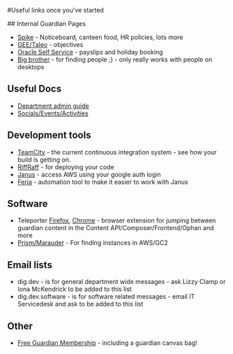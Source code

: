 #Useful links once you've started

## Internal Guardian Pages
* [Spike](http://spike/) - Noticeboard, canteen food, HR policies, lots more
* [GEE/Taleo](https://gnm.taleo.net/) - objectives
* [Oracle Self Service](http://oracle.dmz.gnl:8079/OA_HTML/AppsLogin) - payslips and holiday booking
* [Big brother](http://octhelp/inventory/bigbrother) - for finding people ;) - only really works with people on desktops

## Useful Docs
* [Department admin guide](https://docs.google.com/document/d/1ErsZUEL0ELiGUYXHbEWlm0mLGY7lZoAnzF4IXWqnPG0/)
* [Socials/Events/Activities](https://docs.google.com/document/d/1aHFEtlXG0f-R12S0SPBzLXa1JnRpIJYjactHaYjmyGk/)

## Development tools
* [TeamCity](https://teamcity.gutools.co.uk/) - the current continuous integration system - see how your build is getting on.
* [RiffRaff](https://riffraff.gutools.co.uk/) - for deploying your code
* [Janus](https://janus.gutools.co.uk/) - access AWS using your google auth login
* [Feria](https://github.com/guardian/feria) - automation tool to make it easier to work with Janus

## Software
* Teleporter [Firefox](https://s3-eu-west-1.amazonaws.com/gustaf-dist/composer/index.html), [Chrome](https://chrome.google.com/webstore/detail/guardian-staff-extension/hgdefnifioidkaphoeplpjinodnbbmfg?authuser=0) - browser extension for jumping between guardian content in the Content API/Composer/Frontend/Ophan and more
* [Prism/Marauder](https://github.com/guardian/prism/tree/master/marauder) - For finding instances in AWS/GC2

## Email lists
* dig.dev - is for general department wide messages - ask Lizzy Clamp or Iona McKendrick to be added to this list
* dig.dev.software - is for software related messages - email IT Servicedesk and ask to be added to this list

## Other
* [Free Guardian Membership](https://membership.theguardian.com/join/staff) - including a guardian canvas bag!
